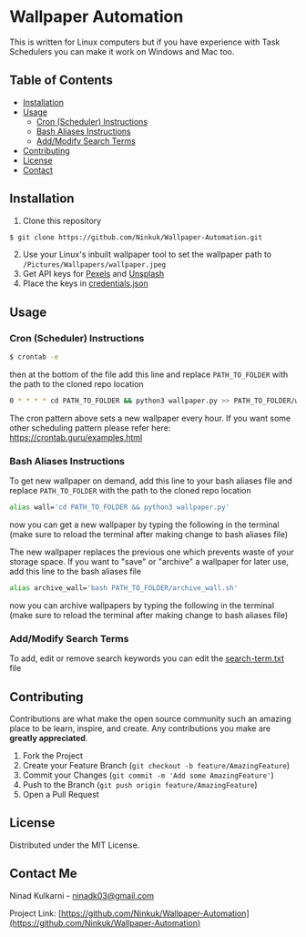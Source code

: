 # Wallpaper Automation
This is written for Linux computers but if you have experience with Task Schedulers you can make it work on Windows and Mac too.

## Table of Contents
* [Installation](#installation)
* [Usage](#usage)
  * [Cron (Scheduler) Instructions](#cron-scheduler-instructions)
  * [Bash Aliases Instructions](#bash-aliases-instructions)
  * [Add/Modify Search Terms](#addmodify-search-terms)
* [Contributing](#contributing)
* [License](#license)
* [Contact](#contact-me)

## Installation
1. Clone this repository
```bash
$ git clone https://github.com/Ninkuk/Wallpaper-Automation.git
```
2. Use your Linux's inbuilt wallpaper tool to set the wallpaper path to `/Pictures/Wallpapers/wallpaper.jpeg`
3. Get API keys for [Pexels](https://www.pexels.com/api/) and [Unsplash](https://unsplash.com/developers)
4. Place the keys in [credentials.json](credentials.json)

## Usage
### Cron (Scheduler) Instructions
```bash
$ crontab -e
```
then at the bottom of the file add this line and replace `PATH_TO_FOLDER` with the path to the cloned repo location
```bash
0 * * * * cd PATH_TO_FOLDER && python3 wallpaper.py >> PATH_TO_FOLDER/wallpaper.log 2>&1
```

The cron pattern above sets a new wallpaper every hour. If you want some other scheduling pattern please refer here: https://crontab.guru/examples.html

### Bash Aliases Instructions

To get new wallpaper on demand, add this line to your bash aliases file and replace `PATH_TO_FOLDER` with the path to the cloned repo location
```bash
alias wall='cd PATH_TO_FOLDER && python3 wallpaper.py'
```
now you can get a new wallpaper by typing the following in the terminal (make sure to reload the terminal after making change to bash aliases file)

The new wallpaper replaces the previous one which prevents waste of your storage space. If you want to "save" or "archive" a wallpaper for later use, add this line to the bash aliases file
```bash
alias archive_wall='bash PATH_TO_FOLDER/archive_wall.sh'
```
now you can archive wallpapers by typing the following in the terminal (make sure to reload the terminal after making change to bash aliases file)

### Add/Modify Search Terms
To add, edit or remove search keywords you can edit the [search-term.txt](search-terms.txt) file

## Contributing
Contributions are what make the open source community such an amazing place to be learn, inspire, and create. Any contributions you make are **greatly appreciated**.

1. Fork the Project
2. Create your Feature Branch (`git checkout -b feature/AmazingFeature`)
3. Commit your Changes (`git commit -m 'Add some AmazingFeature'`)
4. Push to the Branch (`git push origin feature/AmazingFeature`)
5. Open a Pull Request

## License
Distributed under the MIT License.

## Contact Me
Ninad Kulkarni - ninadk03@gmail.com

Project Link: [https://github.com/Ninkuk/Wallpaper-Automation](https://github.com/Ninkuk/Wallpaper-Automation)